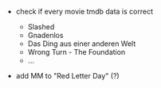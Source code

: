 - check if every movie tmdb data is correct

  - Slashed
  - Gnadenlos
  - Das Ding aus einer anderen Welt
  - Wrong Turn - The Foundation
  - ...

- add MM to "Red Letter Day" (?)
